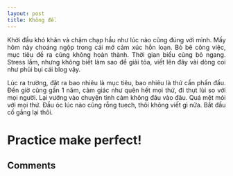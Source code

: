 ```yaml
---
layout: post
title: Không đề.
---
```


<p align="justify">Khởi đầu khó khăn và chậm chạp hầu như lúc nào cũng đúng với mình. Mấy hôm này choáng ngộp trong cái mớ cảm xúc hỗn loạn. Bỏ bê công việc, mục tiêu đề ra cũng không hoàn thành. Thời gian biểu cũng bỏ ngang. Stress lắm, nhưng không biết làm sao để giải tỏa, viết lên đây vài dòng coi như phủi bụi cái blog vậy.</p>

<p align="justify">Lúc ra trường, đặt ra bao nhiêu là mục tiêu, bao nhiêu là thứ cần phấn đấu. Đến giờ cũng gần 1 năm, cảm giác như quên hết mọi thứ, đi thụt lùi so với mọi người. Lại vướng vào chuyện tình cảm không đâu vào đâu. Quá mệt mỏi với mọi thứ. Đầu óc lúc nào cũng rỗng tuech, thôi không viết gì nữa. Bắt đầu cố gắng lại thôi.</p>

<h1>Practice make perfect!</h1>

<h2>Comments</h2>
<div
  class="fb-like"
  data-share="true"
  data-width="450"
  data-show-faces="true">
</div>
<div class="fb-comments" data-href="http://developers.facebook.com/docs/plugins/comment?post=20151103" data-numposts="5"></div>